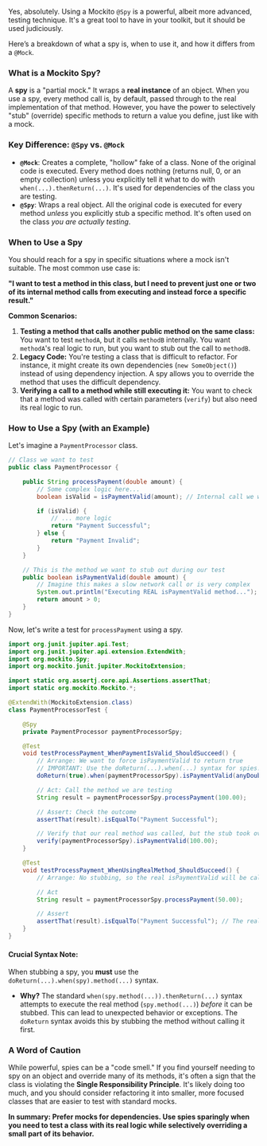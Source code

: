 Yes, absolutely. Using a Mockito `@Spy` is a powerful, albeit more advanced, testing technique. It's a great tool to have in your toolkit, but it should be used judiciously.

Here’s a breakdown of what a spy is, when to use it, and how it differs from a `@Mock`.

### What is a Mockito Spy?

A **spy** is a "partial mock." It wraps a **real instance** of an object. When you use a spy, every method call is, by default, passed through to the real implementation of that method. However, you have the power to selectively "stub" (override) specific methods to return a value you define, just like with a mock.

### Key Difference: `@Spy` vs. `@Mock`

*   **`@Mock`**: Creates a complete, "hollow" fake of a class. None of the original code is executed. Every method does nothing (returns null, 0, or an empty collection) unless you explicitly tell it what to do with `when(...).thenReturn(...)`. It's used for dependencies of the class you are testing.
*   **`@Spy`**: Wraps a real object. All the original code is executed for every method *unless* you explicitly stub a specific method. It's often used on the class *you are actually testing*.

### When to Use a Spy

You should reach for a spy in specific situations where a mock isn't suitable. The most common use case is:

**"I want to test a method in this class, but I need to prevent just one or two of its internal method calls from executing and instead force a specific result."**

**Common Scenarios:**

1.  **Testing a method that calls another public method on the same class:** You want to test `methodA`, but it calls `methodB` internally. You want `methodA`'s real logic to run, but you want to stub out the call to `methodB`.
2.  **Legacy Code:** You're testing a class that is difficult to refactor. For instance, it might create its own dependencies (`new SomeObject()`) instead of using dependency injection. A spy allows you to override the method that uses the difficult dependency.
3.  **Verifying a call to a method while still executing it:** You want to check that a method was called with certain parameters (`verify`) but also need its real logic to run.

### How to Use a Spy (with an Example)

Let's imagine a `PaymentProcessor` class.

```java
// Class we want to test
public class PaymentProcessor {

    public String processPayment(double amount) {
        // Some complex logic here...
        boolean isValid = isPaymentValid(amount); // Internal call we want to control

        if (isValid) {
            // ... more logic
            return "Payment Successful";
        } else {
            return "Payment Invalid";
        }
    }

    // This is the method we want to stub out during our test
    public boolean isPaymentValid(double amount) {
        // Imagine this makes a slow network call or is very complex
        System.out.println("Executing REAL isPaymentValid method...");
        return amount > 0;
    }
}
```

Now, let's write a test for `processPayment` using a spy.

```java
import org.junit.jupiter.api.Test;
import org.junit.jupiter.api.extension.ExtendWith;
import org.mockito.Spy;
import org.mockito.junit.jupiter.MockitoExtension;

import static org.assertj.core.api.Assertions.assertThat;
import static org.mockito.Mockito.*;

@ExtendWith(MockitoExtension.class)
class PaymentProcessorTest {

    @Spy
    private PaymentProcessor paymentProcessorSpy;

    @Test
    void testProcessPayment_WhenPaymentIsValid_ShouldSucceed() {
        // Arrange: We want to force isPaymentValid to return true
        // IMPORTANT: Use the doReturn(...).when(...) syntax for spies!
        doReturn(true).when(paymentProcessorSpy).isPaymentValid(anyDouble());

        // Act: Call the method we are testing
        String result = paymentProcessorSpy.processPayment(100.00);

        // Assert: Check the outcome
        assertThat(result).isEqualTo("Payment Successful");

        // Verify that our real method was called, but the stub took over.
        verify(paymentProcessorSpy).isPaymentValid(100.00);
    }

    @Test
    void testProcessPayment_WhenUsingRealMethod_ShouldSucceed() {
        // Arrange: No stubbing, so the real isPaymentValid will be called.

        // Act
        String result = paymentProcessorSpy.processPayment(50.00);

        // Assert
        assertThat(result).isEqualTo("Payment Successful"); // The real method returns true for amount > 0
    }
}
```

#### **Crucial Syntax Note:**

When stubbing a spy, you **must** use the `doReturn(...).when(spy).method(...)` syntax.

*   **Why?** The standard `when(spy.method(...)).thenReturn(...)` syntax attempts to execute the real method (`spy.method(...)`) *before* it can be stubbed. This can lead to unexpected behavior or exceptions. The `doReturn` syntax avoids this by stubbing the method without calling it first.

### A Word of Caution

While powerful, spies can be a "code smell." If you find yourself needing to spy on an object and override many of its methods, it's often a sign that the class is violating the **Single Responsibility Principle**. It's likely doing too much, and you should consider refactoring it into smaller, more focused classes that are easier to test with standard mocks.

**In summary: Prefer mocks for dependencies. Use spies sparingly when you need to test a class with its real logic while selectively overriding a small part of its behavior.**
